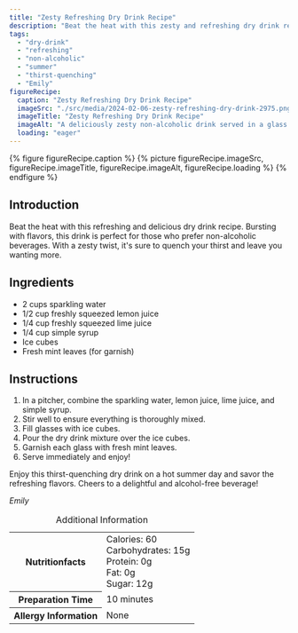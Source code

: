 ```yaml
---
title: "Zesty Refreshing Dry Drink Recipe"
description: "Beat the heat with this zesty and refreshing dry drink recipe. Bursting with flavors, it's the perfect non-alcoholic beverage for a hot summer day."
tags:
  - "dry-drink"
  - "refreshing"
  - "non-alcoholic"
  - "summer"
  - "thirst-quenching"
  - "Emily"
figureRecipe: 
  caption: "Zesty Refreshing Dry Drink Recipe"
  imageSrc: "./src/media/2024-02-06-zesty-refreshing-dry-drink-2975.png"
  imageTitle: "Zesty Refreshing Dry Drink Recipe"
  imageAlt: "A deliciously zesty non-alcoholic drink served in a glass filled with sparkling water, lemon, lime, and simple syrup, garnished with mint leaves."
  loading: "eager"
---
```


{% figure figureRecipe.caption %}
{% picture figureRecipe.imageSrc, figureRecipe.imageTitle, figureRecipe.imageAlt, figureRecipe.loading %}
{% endfigure %}

## Introduction

Beat the heat with this refreshing and delicious dry drink recipe. Bursting with flavors, this drink is perfect for those who prefer non-alcoholic beverages. With a zesty twist, it's sure to quench your thirst and leave you wanting more.

## Ingredients

- 2 cups sparkling water
- 1/2 cup freshly squeezed lemon juice
- 1/4 cup freshly squeezed lime juice
- 1/4 cup simple syrup
- Ice cubes
- Fresh mint leaves (for garnish)

## Instructions

1. In a pitcher, combine the sparkling water, lemon juice, lime juice, and simple syrup.
2. Stir well to ensure everything is thoroughly mixed.
3. Fill glasses with ice cubes.
4. Pour the dry drink mixture over the ice cubes.
5. Garnish each glass with fresh mint leaves.
6. Serve immediately and enjoy!

Enjoy this thirst-quenching dry drink on a hot summer day and savor the refreshing flavors. Cheers to a delightful and alcohol-free beverage!

*Emily*

<table><caption class='sr-only'>Additional Information</caption><tr><th>Nutritionfacts</th><td>Calories: 60<br />
Carbohydrates: 15g<br />
Protein: 0g<br />
Fat: 0g<br />
Sugar: 12g&nbsp;</td></tr><tr><th>Preparation Time</th><td>10 minutes&nbsp;</td></tr><tr><th>Allergy Information</th><td>None&nbsp;</td></tr></table>

